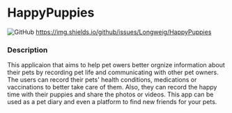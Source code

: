 # HappyPuppies
![GitHub](https://img.shields.io/github/license/Longweig/COMS4995) https://img.shields.io/github/issues/Longweig/HappyPuppies

### Description
This applicaion that aims to help pet owers better orgnize information about their pets by recording pet life and communicating with other pet owners. The users can record their pets' health conditions, medications or vaccinations to better take care of them. Also, they can record the happy time with their puppies and share the photos or videos. This app can be used as a pet diary and even a platform to find new friends for your pets.



